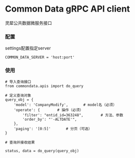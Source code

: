 # Common Data gRPC API client

灵犀公共数据微服务接口

### 配置

settings配置指定server

```
COMMON_DATA_SERVER = 'host:port'

```

### 使用

```
# 导入查询接口
from commondata.apis import do_query

# 定义查询对象
query_obj = {
    'model': 'CompanyModify',		# model名（必须）
    'operate': {		# 操作（必须）
        'filter': "entid_id=363248",		# 方法、参数
        'order_by': "'-ALTDATE'",
    },
    'paging': '[0:5]'		# 分页（可选）
}

# 查询并接收结果

status, data = do_query(query_obj)

```


